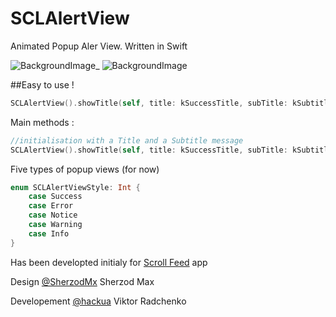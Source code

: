 SCLAlertView
===========

Animated Popup Aler View. Written in Swift

![BackgroundImage](https://raw.githubusercontent.com/vikmeup/SCPopUpView/master/errorScreenshot.png)_ 
![BackgroundImage](https://raw.githubusercontent.com/vikmeup/SCPopUpView/master/successScreenshot.png)

##Easy to use !
```swift
SCLAlertView().showTitle(self, title: kSuccessTitle, subTitle: kSubtitle, duration: kDefaultAnimationDuration, style: SCLAlertViewStyle.Success)
```

Main methods :

```swift
//initialisation with a Title and a Subtitle message
SCLAlertView().showTitle(self, title: kSuccessTitle, subTitle: kSubtitle, duration: kDefaultAnimationDuration, style: SCLAlertViewStyle.Success)
```

Five types of popup views (for now)

```swift
enum SCLAlertViewStyle: Int {
    case Success
    case Error
    case Notice
    case Warning
    case Info
}
```

Has been developted initialy for [Scroll Feed](https://itunes.apple.com/us/app/scroll-feed/id842422195?ls=1&mt=8) app

Design [@SherzodMx](https://twitter.com/SherzodMx) Sherzod Max

Developement [@hackua](https://twitter.com/hackua) Viktor Radchenko
